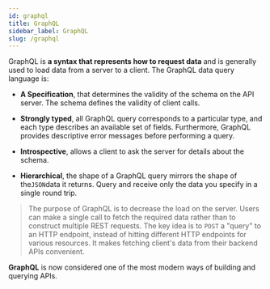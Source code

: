 ```yaml
---
id: graphql
title: GraphQL 
sidebar_label: GraphQL 
slug: /graphql
---
```


GraphQL is **a syntax that represents how to request data** and is generally used to load data from a server to a client. The GraphQL data query language is:

+ **A Specification**, that determines the validity of the schema on the API server. The schema defines the validity of client calls.
    
+ **Strongly typed**, all GraphQL query corresponds to a particular type, and each type describes an available set of fields. Furthermore, GraphQL provides descriptive error messages before performing a query.
    
+ **Introspective**, allows a client to ask the server for details about the schema.
    
+ **Hierarchical**, the shape of a GraphQL query mirrors the shape of the`JSON`data it returns. Query and receive only the data you specify in a single round trip.
    
> The purpose of GraphQL is to decrease the load on the server. Users can make a single call to fetch the required data rather than to construct multiple REST requests. The key idea is to `POST` a "query" to an HTTP endpoint, instead of hitting different HTTP endpoints for various resources. It makes fetching client's data from their backend APIs convenient.

**GraphQL** is now considered one of the most modern ways of building and querying APIs.